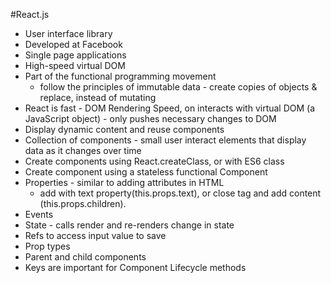#React.js
- User interface library
- Developed at Facebook
- Single page applications
- High-speed virtual DOM
- Part of the functional programming movement
  - follow the principles of immutable data - create copies of objects & replace, instead of mutating
- React is fast - DOM Rendering Speed, on interacts with virtual DOM (a JavaScript object) - only pushes necessary changes to DOM
- Display dynamic content and reuse components
- Collection of components - small user interact elements that display data as it changes over time
- Create components using React.createClass, or with ES6 class
- Create component using a stateless functional Component
- Properties - similar to adding attributes in HTML
  - add with text property(this.props.text), or close tag and add content (this.props.children).
- Events
- State - calls render and re-renders change in state
- Refs to access input value to save
- Prop types
- Parent and child components
- Keys are important for Component Lifecycle methods
